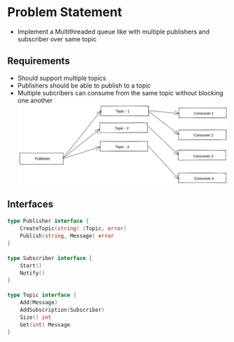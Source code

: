 # Problem Statement
- Implement a Multithreaded queue like with multiple publishers and subscriber over same topic

## Requirements
- Should support multiple topics 
- Publishers should be able to publish to a topic
- Multiple subcribers can consume from the same topic without blocking one another
![Flow](flow.png)

## Interfaces
```go
type Publisher interface {
	CreateTopic(string) (Topic, error)
	Publish(string, Message) error
}

type Subscriber interface {
	Start()
	Notify()
}

type Topic interface {
	Add(Message)
	AddSubscription(Subscriber)
	Size() int
	Get(int) Message
}
```

